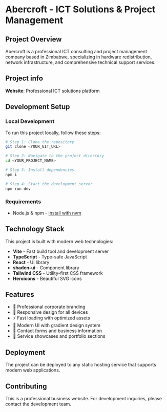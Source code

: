 # Abercroft - ICT Solutions & Project Management

## Project Overview

Abercroft is a professional ICT consulting and project management company based in Zimbabwe, specializing in hardware redistribution, network infrastructure, and comprehensive technical support services.

## Project info

**Website**: Professional ICT solutions platform

## Development Setup

### Local Development

To run this project locally, follow these steps:

```sh
# Step 1: Clone the repository
git clone <YOUR_GIT_URL>

# Step 2: Navigate to the project directory
cd <YOUR_PROJECT_NAME>

# Step 3: Install dependencies
npm i

# Step 4: Start the development server
npm run dev
```

### Requirements

- Node.js & npm - [install with nvm](https://github.com/nvm-sh/nvm#installing-and-updating)

## Technology Stack

This project is built with modern web technologies:

- **Vite** - Fast build tool and development server
- **TypeScript** - Type-safe JavaScript
- **React** - UI library
- **shadcn-ui** - Component library
- **Tailwind CSS** - Utility-first CSS framework
- **Heroicons** - Beautiful SVG icons

## Features

- 🏢 Professional corporate branding
- 📱 Responsive design for all devices  
- ⚡ Fast loading with optimized assets
- 🎨 Modern UI with gradient design system
- 📧 Contact forms and business information
- 🔧 Service showcases and portfolio sections

## Deployment

The project can be deployed to any static hosting service that supports modern web applications.

## Contributing

This is a professional business website. For development inquiries, please contact the development team.